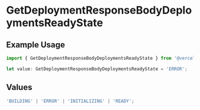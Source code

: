 # GetDeploymentResponseBodyDeploymentsReadyState

## Example Usage

```typescript
import { GetDeploymentResponseBodyDeploymentsReadyState } from '@vercel/client/models/operations';

let value: GetDeploymentResponseBodyDeploymentsReadyState = 'ERROR';
```

## Values

```typescript
'BUILDING' | 'ERROR' | 'INITIALIZING' | 'READY';
```
